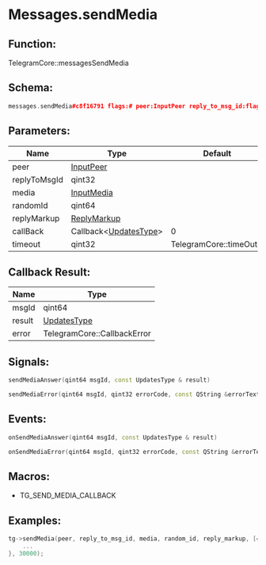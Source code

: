 # Messages.sendMedia

## Function:

TelegramCore::messagesSendMedia

## Schema:

```c++
messages.sendMedia#c8f16791 flags:# peer:InputPeer reply_to_msg_id:flags.0?int media:InputMedia random_id:long reply_markup:flags.2?ReplyMarkup = Updates;
```
## Parameters:

|Name|Type|Default|
|----|----|-------|
|peer|[InputPeer](../../types/inputpeer.md)||
|replyToMsgId|qint32||
|media|[InputMedia](../../types/inputmedia.md)||
|randomId|qint64||
|replyMarkup|[ReplyMarkup](../../types/replymarkup.md)||
|callBack|Callback&lt;[UpdatesType](../../types/updatestype.md)&gt;|0|
|timeout|qint32|TelegramCore::timeOut()|

## Callback Result:

|Name|Type|
|----|----|
|msgId|qint64|
|result|[UpdatesType](../../types/updatestype.md)|
|error|TelegramCore::CallbackError|

## Signals:

```c++
sendMediaAnswer(qint64 msgId, const UpdatesType & result)
```
```c++
sendMediaError(qint64 msgId, qint32 errorCode, const QString &errorText)
```

## Events:

```c++
onSendMediaAnswer(qint64 msgId, const UpdatesType & result)
```
```c++
onSendMediaError(qint64 msgId, qint32 errorCode, const QString &errorText)
```

## Macros:

* TG_SEND_MEDIA_CALLBACK

## Examples:

```c++
tg->sendMedia(peer, reply_to_msg_id, media, random_id, reply_markup, [=](TG_SEND_MEDIA_CALLBACK){
    ...
}, 30000);
```
